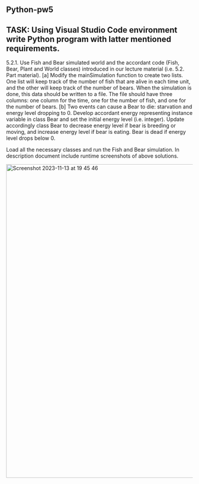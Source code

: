 ## Python-pw5
## TASK: Using Visual Studio Code environment write Python program with latter mentioned requirements.

5.2.1. Use Fish and Bear simulated world and the accordant code (Fish, Bear, Plant and World
classes) introduced in our lecture material (i.e. 5.2. Part material).
[a] Modify the
mainSimulation function to create two lists. One list will keep track of the number of fish that
are alive in each time unit, and the other will keep track of the number of bears. When the
simulation is done, this data should be written to a file. The file should have three columns: one
column for the time, one for the number of fish, and one for the number of bears.
[b] Two events
can cause a Bear to die: starvation and energy level dropping to 0. Develop accordant energy
representing instance variable in class Bear and set the initial energy level (i.e. integer). Update
accordingly class Bear to decrease energy level if bear is breeding or moving, and increase
energy level if bear is eating. Bear is dead if energy level drops below 0.

Load all the necessary classes and run the Fish and Bear simulation. In description document
include runtime screenshots of above solutions.

<img width="847" alt="Screenshot 2023-11-13 at 19 45 46" src="https://github.com/danieladupusamezgaile/Python-pw5/assets/113204311/b36dcdef-8c30-4b14-83b9-9050f37e10b9">
